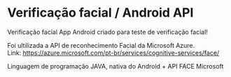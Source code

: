 # Verificação facial / Android API

Verificação facial
App Android criado para teste de verificação facial!

Foi ultilizada a API de reconhecimento Facial da Microsoft Azure. <br />
Link: https://azure.microsoft.com/pt-br/services/cognitive-services/face/

Linguagem de programação JAVA, nativa do Android + API FACE Microsoft

